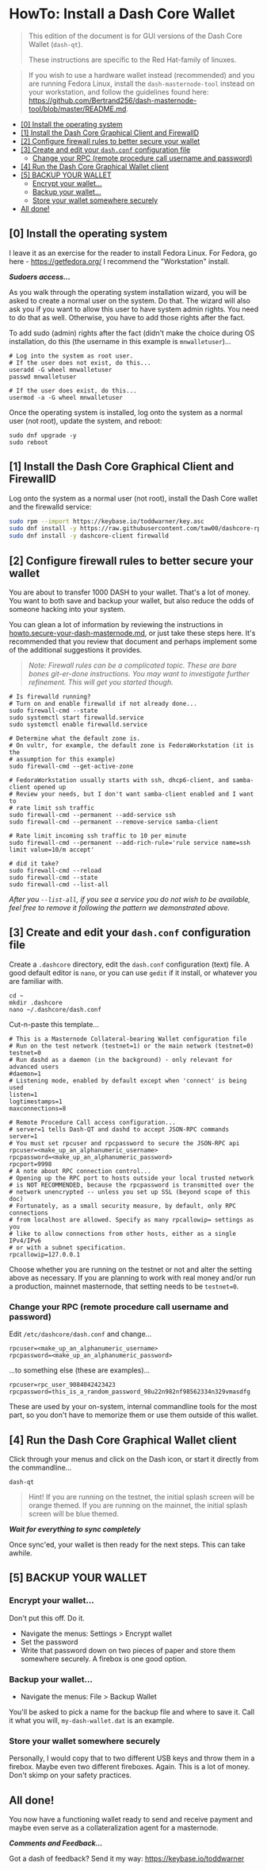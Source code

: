 # HowTo: Install a Dash Core Wallet

> This edition of the document is for GUI versions of the Dash Core Wallet
(`dash-qt`).
>
> These instructions are specific to the Red Hat-family of linuxes.

> If you wish to use a hardware wallet instead (recommended)
and you are running Fedora Linux, install the `dash-masternode-tool` instead on
your workstation, and follow the guidelines found here:
<https://github.com/Bertrand256/dash-masternode-tool/blob/master/README.md>.

<!-- TOC START min:2 max:3 link:true update:true -->
- [[0] Install the operating system](#0-install-the-operating-system)
- [[1] Install the Dash Core Graphical Client and FirewallD](#1-install-the-dash-core-graphical-client-and-firewalld)
- [[2] Configure firewall rules to better secure your wallet](#2-configure-firewall-rules-to-better-secure-your-wallet)
- [[3] Create and edit your `dash.conf` configuration file](#3-create-and-edit-your-dashconf-configuration-file)
  - [Change your RPC (remote procedure call username and password)](#change-your-rpc-remote-procedure-call-username-and-password)
- [[4] Run the Dash Core Graphical Wallet client](#4-run-the-dash-core-graphical-wallet-client)
- [[5] BACKUP YOUR WALLET](#5-backup-your-wallet)
  - [Encrypt your wallet...](#encrypt-your-wallet)
  - [Backup your wallet...](#backup-your-wallet)
  - [Store your wallet somewhere securely](#store-your-wallet-somewhere-securely)
- [All done!](#all-done)

<!-- TOC END -->

## [0] Install the operating system

I leave it as an exercise for the reader to install Fedora Linux. For Fedora,
go here - https://getfedora.org/ I recommend the "Workstation" install.

<!-- For CentOS, go here - https://www.centos.org/download/ -->

***Sudoers access...***

As you walk through the operating system installation wizard, you will be asked
to create a normal user on the system. Do that. The wizard will also ask you if
you want to allow this user to have system admin rights. You need to do that as
well. Otherwise, you have to add those rights after the fact.

To add sudo (admin) rights after the fact (didn't make the choice during OS
installation, do this (the username in this example is `mnwalletuser`)...

```
# Log into the system as root user.
# If the user does not exist, do this...
useradd -G wheel mnwalletuser
passwd mnwalletuser

# If the user does exist, do this...
usermod -a -G wheel mnwalletuser
```

Once the operating system is installed, log onto the system as a normal user
(not root), update the system, and reboot:

```
sudo dnf upgrade -y
sudo reboot
```

<!--
...if this is CentOS or Red Hat Enterprise Linux

```
sudo yum install -y epel-release
sudo yum update -y
sudo reboot
```
-->

## [1] Install the Dash Core Graphical Client and FirewallD

Log onto the system as a normal user (not root), install the Dash Core wallet and the firewalld service:

```bash
sudo rpm --import https://keybase.io/toddwarner/key.asc
sudo dnf install -y https://raw.githubusercontent.com/taw00/dashcore-rpm/master/toddpkgs-dashcore-repo.fedora.rpm
sudo dnf install -y dashcore-client firewalld
```

<!--
```
#sudo dnf config-manager --set-disabled dashcore-stable
#sudo dnf config-manager --set-enabled dashcore-testing
```
-->

<!--
...if using CentOS or RHEL

Note: You have to first ensure you have the EPEL repositories configured:
`sudo yum repolist enabled`  
If you do not, browse to the
[EPEL community page](https://fedoraproject.org/wiki/EPEL) and follow their
installation instructions (it's easy).

Then...

```bash
sudo rpm --import https://keybase.io/toddwarner/key.asc
sudo yum install -y https://raw.githubusercontent.com/taw00/dashcore-rpm/master/toddpkgs-dashcore-repo.el7.rpm
sudo yum install -y dashcore-client firewalld
```
-->
<!--
```
#sudo yum-config-manager --disable dashcore-stable
#sudo yum-config-manager --enable dashcore-testing
```
-->


## [2] Configure firewall rules to better secure your wallet

You are about to transfer 1000 DASH to your wallet. That's a lot of money. You want to both save and backup your wallet, but also reduce the odds of someone hacking into your system.

You can glean a lot of information by reviewing the instructions in
[howto.secure-your-dash-masternode.md](https://github.com/taw00/dashcore-rpm/blob/master/documentation/howto.secure-your-dash-masternode.md),
or just take these steps here. It's recommended that you review that document
and perhaps implement some of the additional suggestions it provides.

> _Note: Firewall rules can be a complicated topic. These are bare bones
> git-er-done instructions. You may want to investigate further refinement. This
> will get you started though._


```
# Is firewalld running?
# Turn on and enable firewalld if not already done...
sudo firewall-cmd --state
sudo systemctl start firewalld.service
sudo systemctl enable firewalld.service

# Determine what the default zone is.
# On vultr, for example, the default zone is FedoraWorkstation (it is the
# assumption for this example)
sudo firewall-cmd --get-active-zone

# FedoraWorkstation usually starts with ssh, dhcp6-client, and samba-client opened up
# Review your needs, but I don't want samba-client enabled and I want to
# rate limit ssh traffic
sudo firewall-cmd --permanent --add-service ssh
sudo firewall-cmd --permanent --remove-service samba-client

# Rate limit incoming ssh traffic to 10 per minute
sudo firewall-cmd --permanent --add-rich-rule='rule service name=ssh limit value=10/m accept'

# did it take?
sudo firewall-cmd --reload
sudo firewall-cmd --state
sudo firewall-cmd --list-all
```

_After you `--list-all`, if you see a service you do not wish to be available,
feel free to remove it following the pattern we demonstrated above._


## [3] Create and edit your `dash.conf` configuration file

Create a `.dashcore` directory, edit the `dash.conf` configuration (text) file.
A good default editor is `nano`, or you can use `gedit` if it install, or
whatever you are familiar with.

```
cd ~
mkdir .dashcore
nano ~/.dashcore/dash.conf
```

Cut-n-paste this template...
```
# This is a Masternode Collateral-bearing Wallet configuration file
# Run on the test network (testnet=1) or the main network (testnet=0)
testnet=0
# Run dashd as a daemon (in the background) - only relevant for advanced users
#daemon=1
# Listening mode, enabled by default except when 'connect' is being used
listen=1
logtimestamps=1
maxconnections=8

# Remote Procedure Call access configuration...
# server=1 tells Dash-QT and dashd to accept JSON-RPC commands
server=1
# You must set rpcuser and rpcpassword to secure the JSON-RPC api
rpcuser=<make_up_an_alphanumeric_username>
rpcpassword=<make_up_an_alphanumeric_password>
rpcport=9998
# A note about RPC connection control...
# Opening up the RPC port to hosts outside your local trusted network
# is NOT RECOMMENDED, because the rpcpassword is transmitted over the
# network unencrypted -- unless you set up SSL (beyond scope of this doc)
# Fortunately, as a small security measure, by default, only RPC connections
# from localhost are allowed. Specify as many rpcallowip= settings as you
# like to allow connections from other hosts, either as a single IPv4/IPv6
# or with a subnet specification.
rpcallowip=127.0.0.1
```

Choose whether you are running on the testnet or not and alter the setting
above as necessary. If you are planning to work with real money and/or run a
production, mainnet masternode, that setting needs to be `testnet=0`.

### Change your RPC (remote procedure call username and password)

Edit `/etc/dashcore/dash.conf` and change...

```
rpcuser=<make_up_an_alphanumeric_username>
rpcpassword=<make_up_an_alphanumeric_password>
```
...to something else (these are examples)...
```
rpcuser=rpc_user_9084042423423
rpcpassword=this_is_a_random_password_98u22n982nf98562334n329vmasdfg
```
These are used by your on-system, internal commandline tools for the most part,
so you don't have to memorize them or use them outside of this wallet.


## [4] Run the Dash Core Graphical Wallet client

Click through your menus and click on the Dash icon, or start it directly from
the commandline...

```
dash-qt
```

> Hint! If you are running on the testnet, the initial splash screen will be
> orange themed. If you are running on the mainnet, the initial splash screen
> will be blue themed.


***Wait for everything to sync completely***

Once sync'ed, your wallet is then ready for the next steps. This can take
awhile.


## [5] BACKUP YOUR WALLET

### Encrypt your wallet...

Don't put this off. Do it.

* Navigate the menus: Settings > Encrypt wallet
* Set the password
* Write that password down on two pieces of paper and store them somewhere
  securely. A firebox is one good option.

### Backup your wallet...

* Navigate the menus: File > Backup Wallet

You'll be asked to pick a name for the backup file and where to save it. Call
it what you will, `my-dash-wallet.dat` is an example.

### Store your wallet somewhere securely

Personally, I would copy that to two different USB keys and throw them in a
firebox. Maybe even two different fireboxes. Again. This is a lot of money.
Don't skimp on your safety practices.


## All done!

You now have a functioning wallet ready to send and receive payment and maybe
even serve as a collateralization agent for a masternode.

***Comments and Feedback...***

Got a dash of feedback? Send it my way: <https://keybase.io/toddwarner>

